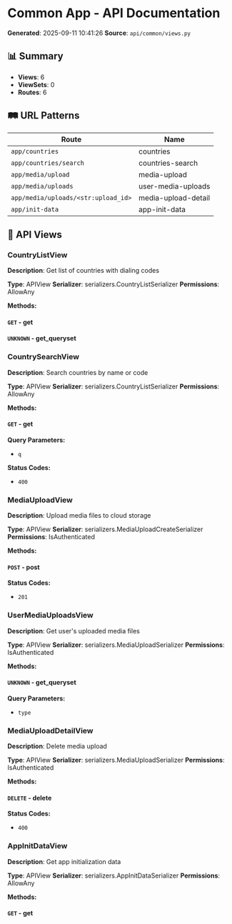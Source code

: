 # Common App - API Documentation

**Generated**: 2025-09-11 10:41:26
**Source**: `api/common/views.py`

## 📊 Summary

- **Views**: 6
- **ViewSets**: 0
- **Routes**: 6

## 🛤️ URL Patterns

| Route | Name |
|-------|------|
| `app/countries` | countries |
| `app/countries/search` | countries-search |
| `app/media/upload` | media-upload |
| `app/media/uploads` | user-media-uploads |
| `app/media/uploads/<str:upload_id>` | media-upload-detail |
| `app/init-data` | app-init-data |

## 🎯 API Views

### CountryListView

**Description**: Get list of countries with dialing codes

**Type**: APIView
**Serializer**: serializers.CountryListSerializer
**Permissions**: AllowAny

**Methods:**

#### `GET` - get

#### `UNKNOWN` - get_queryset


### CountrySearchView

**Description**: Search countries by name or code

**Type**: APIView
**Serializer**: serializers.CountryListSerializer
**Permissions**: AllowAny

**Methods:**

#### `GET` - get

**Query Parameters:**
- `q`

**Status Codes:**
- `400`


### MediaUploadView

**Description**: Upload media files to cloud storage

**Type**: APIView
**Serializer**: serializers.MediaUploadCreateSerializer
**Permissions**: IsAuthenticated

**Methods:**

#### `POST` - post

**Status Codes:**
- `201`


### UserMediaUploadsView

**Description**: Get user's uploaded media files

**Type**: APIView
**Serializer**: serializers.MediaUploadSerializer
**Permissions**: IsAuthenticated

**Methods:**

#### `UNKNOWN` - get_queryset

**Query Parameters:**
- `type`


### MediaUploadDetailView

**Description**: Delete media upload

**Type**: APIView
**Serializer**: serializers.MediaUploadSerializer
**Permissions**: IsAuthenticated

**Methods:**

#### `DELETE` - delete

**Status Codes:**
- `400`


### AppInitDataView

**Description**: Get app initialization data

**Type**: APIView
**Serializer**: serializers.AppInitDataSerializer
**Permissions**: AllowAny

**Methods:**

#### `GET` - get

